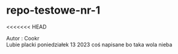 # repo-testowe-nr-1

<<<<<<< HEAD

Autor : Cookr  
Lubie placki
poniedziałek 13 2023
coś napisane bo taka wola nieba 


